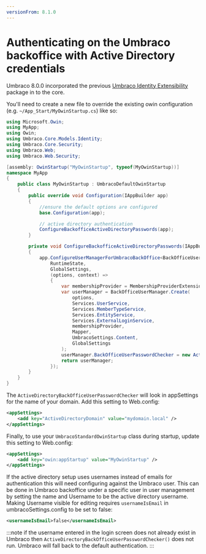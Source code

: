 ```yaml
---
versionFrom: 8.1.0
---
```


# Authenticating on the Umbraco backoffice with Active Directory credentials

Umbraco 8.0.0 incorporated the previous [Umbraco Identity Extensibility](https://github.com/umbraco/UmbracoIdentityExtensions) package in to the core.

You'll need to create a new file to override the existing owin configuration (e.g. `~/App_Start/MyOwinStartup.cs`) like so:

```C#
using Microsoft.Owin;
using MyApp;
using Owin;
using Umbraco.Core.Models.Identity;
using Umbraco.Core.Security;
using Umbraco.Web;
using Umbraco.Web.Security;

[assembly: OwinStartup("MyOwinStartup", typeof(MyOwinStartup))]
namespace MyApp
{
	public class MyOwinStartup : UmbracoDefaultOwinStartup
	{
		public override void Configuration(IAppBuilder app)
		{
			//ensure the default options are configured
			base.Configuration(app);

			// active directory authentication
			ConfigureBackofficeActiveDirectoryPasswords(app);
		}

		private void ConfigureBackofficeActiveDirectoryPasswords(IAppBuilder app)
		{
			app.ConfigureUserManagerForUmbracoBackOffice<BackOfficeUserManager, BackOfficeIdentityUser>(
				RuntimeState,
				GlobalSettings,
				(options, context) =>
				{			
					var membershipProvider = MembershipProviderExtensions.GetUsersMembershipProvider().AsUmbracoMembershipProvider();
					var userManager = BackOfficeUserManager.Create(
						options,
						Services.UserService,
						Services.MemberTypeService,
						Services.EntityService,
						Services.ExternalLoginService,
						membershipProvider,
                        Mapper,
						UmbracoSettings.Content,
						GlobalSettings
					);
					userManager.BackOfficeUserPasswordChecker = new ActiveDirectoryBackOfficeUserPasswordChecker();
					return userManager;
				});
		}
	}
}
```

The `ActiveDirectoryBackOfficeUserPasswordChecker` will look in appSettings for the name of your domain. Add this setting to Web.config:

```xml
<appSettings>
    <add key="ActiveDirectoryDomain" value="mydomain.local" />
</appSettings>
```

Finally, to use your `UmbracoStandardOwinStartup` class during startup, update this setting to Web.config:

```xml
<appSettings>
    <add key="owin:appStartup" value="MyOwinStartup" />
</appSettings>
```

If the active directory setup uses usernames instead of emails for authentication this will need configuring against the Umbraco user. This can be done in Umbraco backoffice under a specific user in user management by setting the name and Username to be the active directory username. Making Username visible for editing requires `usernameIsEmail` in umbracoSettings.config to be set to false:

```xml
<usernameIsEmail>false</usernameIsEmail>
```

:::note
if the username entered in the login screen does not already exist in Umbraco then `ActiveDirectoryBackOfficeUserPasswordChecker()` does not run.  Umbraco will fall back to the default authentication.
:::
